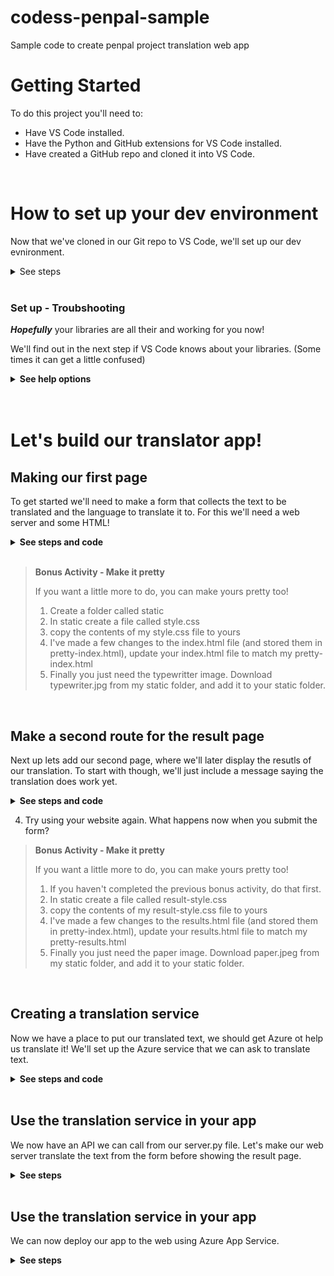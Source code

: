 # codess-penpal-sample
Sample code to create penpal project translation web app

# Getting Started
To do this project you'll need to:
- Have VS Code installed. 
- Have the Python and GitHub extensions for VS Code installed.
- Have created a GitHub repo and cloned it into VS Code.

<br>

# How to set up your dev environment

Now that we've cloned in our Git repo to VS Code, we'll set up our dev evnironment.

<details>
    <summary>See steps</summary>

For this project we're going to need a couple of libraries. 
You'll see how to set up a virtula enviroment and add the needed libraries.

## Create the virtual environment
If you do lots of projects it's best to store your libraries for each project seperatelyusing a **virtual environment**.

*If this seems to tricky for you right now in your learning journey, it's ok to skip it and install the things to your whole computer! (go to the next step)*

### Windows
1. Create the virtual environment
    
    ```
    python -m venv venv
    ```

2. Activate the environment
    
    ```
    .\venv\scripts\activate
    ```

3. Click "yes" in the box that pops up in the bottom right corner of VS Code to select to use the virtual environment.

### Mac/Linux

1. Create the virtual environment
    
    ```
    python -m venv venv
    ```

2. Activate the environment
    
    ```
    source ./venv/bin/activate
    ```

3. Click "yes" in the box that pops up in the bottom right corner of VS Code to select to use the virtual environment.

<br>

## Setting up your requirements file

We'll need a requirements.txt file. This is a way to list all the needed libraries, and will be used by Azure when we deploy the project. 

1. in your project folder, make a requirements.txt file. 

2. inside the file copy this text, these are the libraries we need to install:

    ```
    flask
    python-dotenv
    requests
    ```

<br>

## Install the libraries

Whether your installing in your virtual environment, or to your whole computer system, you should now run this comand to install the libraries we listed above from the requirements file. 

```pip install -r requirements.txt```

**You should be ready to go now!**
<br>

</details>

<br>

### Set up - Troubshooting

***Hopefully*** your libraries are all their and working for you now!

We'll find out in the next step if VS Code knows about your libraries. (Some times it can get a little confused)

<details>
    <summary><strong>See help options</strong></summary>


If VS Code later says that you are missing something, eg Flask, you can come back here and try these trouble shooting steps.

1. Make sure you have the Python Extension installed. If not, install it and close and re-open VS Code.

2. In the bottom right corner of VS Code, see if VS Code thinks you are using the correct virtual enviroment (or correct version of Pythnon if your not using a virtual env). Click on the Pyton/Virtual env that is has selected if it is incorrect, and select the correct one. 

3. If you're unable to select the correct Pyton/Virtual env in step 2, close VS Code and re-open the project 🤞.

4. If it's still not working, try not using a virtual env if you are using one **(or try making a new virtual env with a different name, eg: ```python -m venv venv2```)**. 

    If you skipped that step try creating a virtual env if you skipped that before. 

</details>

<br>
<br>

# Let's build our translator app!
## Making our first page
To get started we'll need to make a form that collects the text to be translated and the language to translate it to. For this we'll need a web server and some HTML!

<details>
    <summary><strong>See steps and code</strong></summary>

1. Create a file called server.py

2. Copy in this code to import your libraries and create your web app.

    ```python
    from flask import Flask, redirect, url_for, request, render_template, session

    app = Flask(__name__)
    ```

3. Add this handy code at the bottom or your file, which will help run your code. 
    ```python
    ### Step 3 - Add helpful code that runs our server
    if __name__ == '__main__':
        app.run(debug=True, use_reloader=True, host='0.0.0.0', port=8000)
    ```

4. Create a folder called templates

5. Inside the templates floder create a file called index.html

6. Add this code to index.html create the first page of our website.
    ```html
    <!DOCTYPE html>
    <html lang="en">
    <head>
        <meta charset="UTF-8">
        <meta name="viewport" content="width=device-width, initial-scale=1.0">
        <link rel="stylesheet" href="https://cdn.jsdelivr.net/npm/bootstrap@4.5.3/dist/css/bootstrap.min.css"
            integrity="sha384-TX8t27EcRE3e/ihU7zmQxVncDAy5uIKz4rEkgIXeMed4M0jlfIDPvg6uqKI2xXr2" crossorigin="anonymous">
        <title>Translator</title>
    </head>
    <body>
        <div class="container">
            <h1>Translation service</h1>
            <div>Enter the text you wish to translate, choose the language, and click Translate!</div>
            <div>
                <form method="POST">
                    <div class="form-group">
                        <textarea name="text" cols="20" rows="10" class="form-control"></textarea>
                    </div>
                    <div class="form-group">
                        <label for="language">Language:</label>
                        <select name="language" class="form-control">
                            <option value="en">English</option>
                            <option value="it">Italian</option>
                            <option value="ja">Japanese</option>
                            <option value="ru">Russian</option>
                            <option value="de">German</option>
                        </select>
                    </div>
                    <div>
                        <button type="submit" class="btn btn-success">Translate!</button>
                    </div>
                </form>
            </div>
        </div>
    </body>
    </html>
    ```

7. Run your code and go to the address in a web browser.


</details>

<br>

> **Bonus Activity - Make it pretty**
>
> If you want a little more to do, you can make yours pretty too!
> 1. Create a folder called static
> 2. In static create a file called style.css
> 3. copy the contents of my style.css file to yours
> 4. I've made a few changes to the index.html file (and stored them in pretty-index.html), update your index.html file to match my pretty-index.html
> 5. Finally you just need the typewritter image. Download typewriter.jpg from my static folder, and add it to your static folder. 


<br>

## Make a second route for the result page

Next up lets add our second page, where we'll later display the resutls of our translation. To start with though, we'll just include a message saying the translation does work yet. 

<details>
    <summary><strong>See steps and code</strong></summary>

1. Copy this code, and put it below your first route. (But above your run server code)

    ```python
    @app.route('/', methods=['POST'])
    def index_post():
        # Read the values from the form
        original_text = request.form['text']
        target_language = request.form['language']

        ################################
        # TRANSLATION CODE GOES HERE!  #
        ################################

        translated_text = "Sorry, I don't know how to translate yet...""

        ################################
        # IT WASN'T SO HARD WAS IT? :) #
        ################################


        # Call render template, passing the translated text,
        # original text, and target language to the template
        return render_template(
            'results.html',
            translated_text=translated_text,
            original_text=original_text,
            target_language=target_language
        )
    ```

2. Create another file in the templates folder, call it **results.html**

3. Copy this code into results.html

    ```html
    <!DOCTYPE html>
    <html lang="en">
    <head>
        <meta charset="UTF-8">
        <meta name="viewport" content="width=device-width, initial-scale=1.0">
        <link rel="stylesheet" href="https://cdn.jsdelivr.net/npm/bootstrap@4.5.3/dist/css/bootstrap.min.css"
            integrity="sha384-TX8t27EcRE3e/ihU7zmQxVncDAy5uIKz4rEkgIXeMed4M0jlfIDPvg6uqKI2xXr2" crossorigin="anonymous">
        <title>Result</title>
    </head>
    <body>
        <div class="container">
            <h2>Results</h2>
            <div>
                <strong>Original text:</strong> {{ original_text }}
            </div>
            <div>
                <strong>Translated text:</strong> {{ translated_text }}
            </div>
            <div>
                <strong>Target language code:</strong> {{ target_language }}
            </div>
            <div>
                <a href="{{ url_for('index') }}">Try another one!</a>
            </div>
        </div>
    </body>
    </html>
    ```

</details>

4. Try using your website again. What happens now when you submit the form?

> **Bonus Activity - Make it pretty**
>
> If you want a little more to do, you can make yours pretty too!
> 1. If you haven't completed the previous bonus activity, do that first. 
> 2. In static create a file called result-style.css
> 3. copy the contents of my result-style.css file to yours
> 4. I've made a few changes to the results.html file (and stored them in pretty-index.html), update your results.html file to match my pretty-results.html
> 5. Finally you just need the paper image. Download paper.jpeg from my static folder, and add it to your static folder. 




<br>

## Creating a translation service
Now we have a place to put our translated text, we should get Azure ot help us translate it! We'll set up the Azure service that we can ask to translate text.

<details>
    <summary><strong>See steps and code</strong></summary>


1. Follow along in the stream to do the set up in Azure, or if you need to go back (and see pictures), checkout the flow process here: [Create an Azure Translation Service](https://docs.microsoft.com/en-au/training/modules/python-flask-build-ai-web-app/5-exercise-create-translator-service)

2. Back in your project folder, create a file called `.env`

3. Copy the values from Azure to fill out your `.env` file so it has this format:

    ```
    KEY=<your_key>
    ENDPOINT=<your_endpoint>
    LOCATION=<your_location>
    ```

    ***It will look ~something~ like this in the end.***
    (Make sure to use your own keys though.)
    ```
    KEY=00d09299d68548d646c097488f7d9be9
    ENDPOINT=https://api.cognitive.microsofttranslator.com/
    LOCATION=westus2
    ```

4. Go back to your server.py file, below your first line where you import things, add this code too:

```python
import requests, os, uuid, json
from dotenv import load_dotenv
load_dotenv()
```

</details>

<br>

## Use the translation service in your app

We now have an API we can call from our server.py file. Let's make our web server translate the text from the form before showing the result page.

<details>
    <summary><strong>See steps</strong></summary>


1. Previouly, **we left a gap** in our code where we want to add the translation service. It looked like this

    ```python
    ################################
    # TRANSLATION CODE GOES HERE!  #
    ################################

    translated_text = "Sorry, I don't know how to translate yet...""

    ################################
    # IT WASN'T SO HARD WAS IT? :) #
    ################################
    ```

    We're going to replace this code with working code. **So you can delete this code now.**

2. where you just removed the code, add this code instead.

    ```python
    # Load the values from .env
    key = os.environ['KEY']
    endpoint = os.environ['ENDPOINT']
    location = os.environ['LOCATION']

    # Indicate that we want to translate and the API version (3.0) and the target language
    path = '/translate?api-version=3.0'
    # Add the target language parameter
    target_language_parameter = '&to=' + target_language
    # Create the full URL
    constructed_url = endpoint + path + target_language_parameter

    # Set up the header information, which includes our subscription key
    headers = {
        'Ocp-Apim-Subscription-Key': key,
        'Ocp-Apim-Subscription-Region': location,
        'Content-type': 'application/json',
        'X-ClientTraceId': str(uuid.uuid4())
    }

    # Create the body of the request with the text to be translated
    body = [{ 'text': original_text }]

    # Make the call using post
    translator_request = requests.post(constructed_url, headers=headers, json=body)
    # Retrieve the JSON response
    translator_response = translator_request.json()
    # Retrieve the translation
    translated_text = translator_response[0]['translations'][0]['text']
    ```

3. Test your website again, how does it do?

</details>

<br>

## Use the translation service in your app

We can now deploy our app to the web using Azure App Service.

<details>
    <summary><strong>See steps</strong></summary>
1. Commit and push you code to GitHub

2. Create an Azure App Service instanstance. In the set-up process be sure to click "allow continuous deployment", then link you're GitHub repo. Create and wait for it to deploy.

3. In the App service instance, add your secret keys for your Translation service to Azure. 

4. Wait for your code to deploy!

</details>